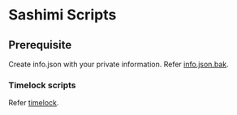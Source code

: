 # Sashimi Scripts

## Prerequisite

Create info.json with your private information. Refer [info.json.bak](info.json.bak). 

### Timelock scripts

Refer [timelock](./scripts/timelock/README.md).